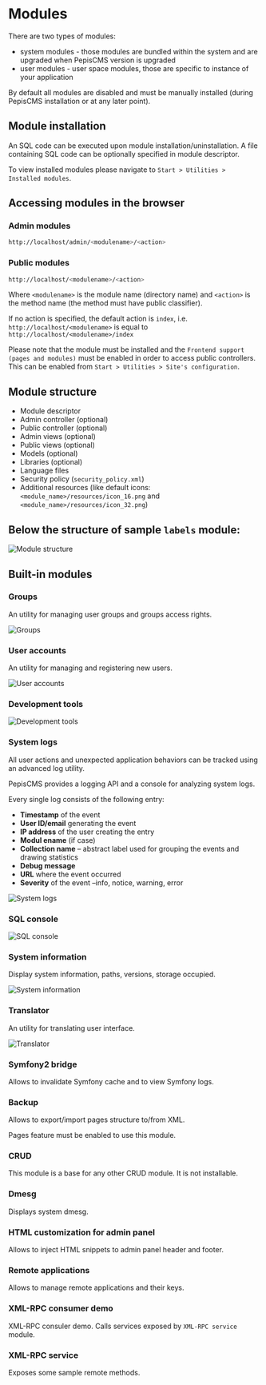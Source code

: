 # Modules

There are two types of modules:

* system modules - those modules are bundled within the system and are upgraded when PepisCMS version is upgraded
* user modules - user space modules, those are specific to instance of your application

By default all modules are disabled and must be manually installed (during PepisCMS installation or at any later point).

## Module installation

An SQL code can be executed upon module installation/uninstallation. A file containing SQL code can be optionally
specified in module descriptor.

To view installed modules please navigate to `Start > Utilities > Installed modules`.

## Accessing modules in the browser

### Admin modules

```bash
http://localhost/admin/<modulename>/<action>
```

### Public modules

```bash
http://localhost/<modulename>/<action>
```

Where `<modulename>` is the module name (directory name) and `<action>` is the method name
(the method must have public classifier).

If no action is specified, the default action is `index`, i.e. `http://localhost/<modulename>` is equal to
`http://localhost/<modulename>/index`

Please note that the module must be installed and the `Frontend support (pages and modules)` must be enabled in order
to access public controllers. This can be enabled from `Start > Utilities > Site's configuration`.

## Module structure

* Module descriptor
* Admin controller (optional)
* Public controller (optional)
* Admin views (optional)
* Public views (optional)
* Models (optional)
* Libraries (optional)
* Language files
* Security policy (`security_policy.xml`)
* Additional resources (like default icons: `<module_name>/resources/icon_16.png` and `<module_name>/resources/icon_32.png`)

## Below the structure of sample `labels` module:

![Module structure](screens/MODULE_STRUCTURE.png)

## Built-in modules

### Groups

An utility for managing user groups and groups access rights.

![Groups](screens/MODULES_GROUPS.png)

### User accounts

An utility for managing and registering new users.

![User accounts](screens/MODULES_USER_ACCOUNTS.png)

### Development tools

![Development tools](screens/MODULES_DEVELOPMENT_TOOLS.png)

### System logs

All user actions and unexpected application behaviors can be tracked using an advanced log utility.

PepisCMS provides a logging API and a console for analyzing system logs.

Every single log consists of the following entry:
* **Timestamp** of the event
* **User ID/email** generating the event
* **IP address** of the user creating the entry
* **Modul ename** (if case)
* **Collection name** – abstract label used for grouping the events and drawing statistics
* **Debug message**
* **URL** where the event occurred
* **Severity** of the event –info, notice, warning, error

![System logs](screens/MODULES_SYSTEM_LOGS.png)

### SQL console

![SQL console](screens/MODULES_SQL_CONSOLE.png)

### System information

Display system information, paths, versions, storage occupied.

![System information](screens/MODULES_SYSTEM_INFORMATION.png)

### Translator

An utility for translating user interface.

![Translator](screens/MODULES_TRANSLATOR.png)

### Symfony2 bridge

Allows to invalidate Symfony cache and to view Symfony logs.

### Backup

Allows to export/import pages structure to/from XML.

Pages feature must be enabled to use this module.

### CRUD

This module is a base for any other CRUD module. It is not installable.

### Dmesg

Displays system dmesg.

### HTML customization for admin panel

Allows to inject HTML snippets to admin panel header and footer.

### Remote applications

Allows to manage remote applications and their keys.

### XML-RPC consumer demo

XML-RPC consuler demo. Calls services exposed by `XML-RPC service` module.

### XML-RPC service

Exposes some sample remote methods.